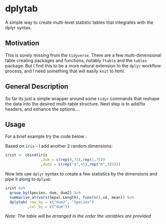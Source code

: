 # dplytab
A simple way to create multi-level statistic tables that integrates with the dplyr syntax.

## Motivation
This is sorely missing from the `tidyverse`. There are a few multi-dimensional table creating packages and functions, notably `ftable` and the `tables` package. But I find this to be a more natural extension to the `dplyr` workflow process, and I need something that will easily `knit` to html.

## General Description
So far its just a simple wrapper around some `tidyr` commands that reshape the data into the desired multi-table structure.
Next step is to add/fix headers, and enhance the options....

## Usage

For a brief example try the code below :

Based on `iris` - I add another 2 random dimensions:

```r
irist <- cbind(iris
                ,dum = c(rep(0,75),rep(1,75))
                ,dum2 = c(rep("a",45),rep("b",105)))
```


Now lets use `dplyr` syntax to create a few statistics by the dimensions and pipe it along to `dplyab`:

```r
irist %>%
  group_by(Species, dum, dum2) %>%
  summarise_at(vars(Sepal.Length), funs(n(),sd, mean)) %>%
  dplytab( row_by = c("dum2", "Species")
          ,col_by = c("dum"))
```

*Note: The table will be arranged in the order the variables are provided*
